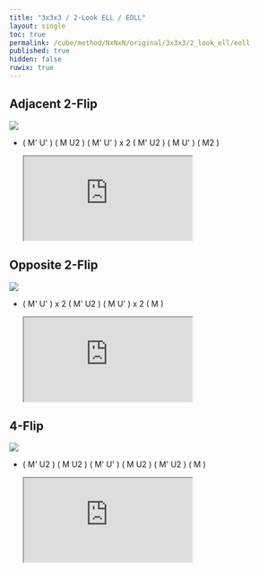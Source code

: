 ```yaml
---
title: "3x3x3 / 2-Look ELL / EOLL"
layout: single
toc: true
permalink: /cube/method/NxNxN/original/3x3x3/2_look_ell/eoll
published: true
hidden: false
ruwix: true
---
```


<head>
  <base target="_blank">
</head>



## Adjacent 2-Flip

<a href="https://logiqx.github.io/cubing-algs/html/2lell.html#case-28">
  <img
    class = "rotate"
    deg   = 270
    src   = "https://www.speedsolving.com/wiki/images/d/de/ELL_2-flip_%28a%29.jpg"
  />
</a>

- ( M' U' ) ( M U2 ) ( M' U' ) x 2 ( M' U2 ) ( M U' ) ( M2 )

  <iframe
    src = "https://ruwix.com/widget/3d/?alg=M'%20U'%20M%20U2'%20M'%20U'%20M'%20U'%20M'%20U2'%20M%20U'%20M2'&colored=U*/cm%20u/e&solved=U-&hover=9&speed=500&flags=canvas"
  ></iframe>



## Opposite 2-Flip

<a href="https://logiqx.github.io/cubing-algs/html/2lell.html#case-57">
  <img
    src = "https://www.speedsolving.com/wiki/images/4/4d/ELL_2-flip_%28b%29.jpg"
  />
</a>

- ( M' U' ) x 2 ( M' U2 ) ( M U' ) x 2 ( M )

  <iframe
    src = "https://ruwix.com/widget/3d/?alg=M'%20U'%20M'%20U'%20M'%20U2'%20M%20U'%20M%20U'%20M&colored=U*/cm%20u/e&solved=U-&hover=9&speed=500&flags=canvas"
  ></iframe>



## 4-Flip

<a href="https://logiqx.github.io/cubing-algs/html/2lell.html#case-20">
  <img
    src = "https://www.speedsolving.com/wiki/images/1/13/ELL_4-flip.jpg"
  />
</a>

- ( M' U2 ) ( M U2 ) ( M' U' ) ( M U2 ) ( M' U2 ) ( M )
  
  <iframe
    src = "https://ruwix.com/widget/3d/?alg=M'%20U2'%20M%20U2'%20M'%20U'%20M%20U2'%20M'%20U2'%20M&colored=U*/cm%20u/e&solved=U-&hover=9&speed=500&flags=canvas"
  ></iframe>
